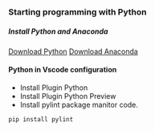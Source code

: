 ### Starting programming with Python 

##### Install Python and Anaconda
[Download Python](https://www.python.org/downloads/)
[Download Anaconda](https://www.anaconda.com/products/individual/get-started)

#### Python in Vscode configuration
* Install Plugin Python
* Install Plugin Python Preview
* Install pylint package manitor code.
~~~bash
pip install pylint
~~~
